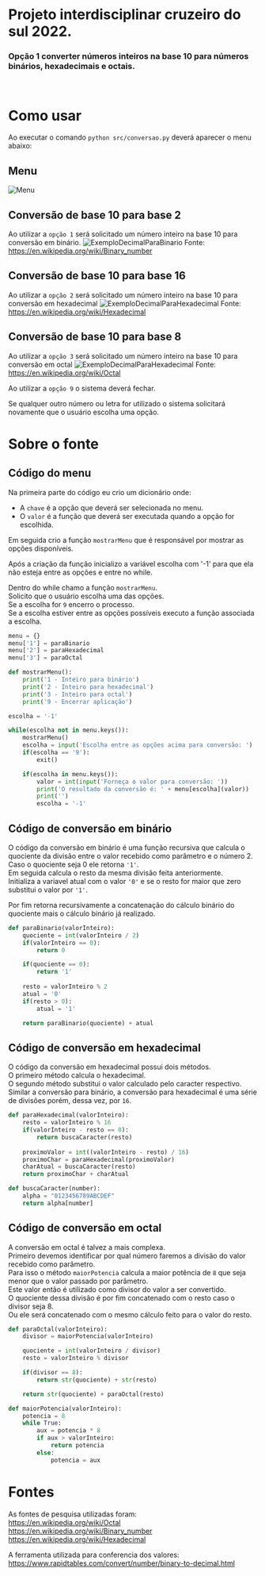 # Projeto interdisciplinar cruzeiro do sul 2022.

### Opção 1 converter números inteiros na base 10 para números binários, hexadecimais e octais.
<br>


# Como usar

Ao executar o comando `python src/conversao.py` deverá aparecer o menu abaixo:

## Menu

![Menu](./assets/Menu.png)

## Conversão de base 10 para base 2
Ao utilizar a `opção 1` será solicitado um número inteiro na base 10 para conversão em binário.
![ExemploDecimalParaBinario](./assets/InteiroParaBinario.png)
Fonte: https://en.wikipedia.org/wiki/Binary_number

## Conversão de base 10 para base 16
Ao utilizar a `opção 2` será solicitado um número inteiro na base 10 para conversão em hexadecimal
![ExemploDecimalParaHexadecimal](./assets/InteiroParaHexa.png)
Fonte: https://en.wikipedia.org/wiki/Hexadecimal

## Conversão de base 10 para base 8
Ao utilizar a `opção 3` será solicitado um número inteiro na base 10 para conversão em octal
![ExemploDecimalParaHexadecimal](./assets/InteiroParaOctal.png)
Fonte: https://en.wikipedia.org/wiki/Octal

Ao utilizar a `opção 9` o sistema deverá fechar.

Se qualquer outro número ou letra for utilizado o sistema solicitará novamente que o usuário escolha uma opção.

# Sobre o fonte

## Código do menu
Na primeira parte do código eu crio um dicionário onde:
 - A `chave` é a opção que deverá ser selecionada no menu.
 - O `valor` é a função que deverá ser executada quando a opção for escolhida.

Em seguida crio a função `mostrarMenu` que é responsável por mostrar as opções disponíveis.

Após a criação da função inicializo a variável escolha com '-1' para que ela não esteja entre as opções e entre no while.

Dentro do while chamo a função `mostrarMenu`.<br>
Solicito que o usuário escolha uma das opções.<br>
Se a escolha for `9` encerro o processo.<br>
Se a escolha estiver entre as opções possíveis executo a função associada a escolha.

``` Python
menu = {}
menu['1'] = paraBinario
menu['2'] = paraHexadecimal
menu['3'] = paraOctal

def mostrarMenu():        
    print('1 - Inteiro para binário')
    print('2 - Inteiro para hexadecimal')
    print('3 - Inteiro para octal')
    print('9 - Encerrar aplicação')

escolha = '-1'

while(escolha not in menu.keys()):
    mostrarMenu()
    escolha = input('Escolha entre as opções acima para conversão: ')
    if(escolha == '9'):
        exit()

    if(escolha in menu.keys()):
        valor = int(input('Forneça o valor para conversão: '))
        print('O resultado da conversão é: ' + menu[escolha](valor))
        print('')
        escolha = '-1'
```

## Código de conversão em binário

O código da conversão em binário é uma função recursiva que calcula o quociente da divisão entre o valor recebido como parâmetro e o número 2.<br>
Caso o quociente seja 0 ele retorna `'1'`.<br>
Em seguida calcula o resto da mesma divisão feita anteriormente.<br>
Initializa a variavel atual com o valor `'0'` e se o resto for maior que zero substitui o valor por `'1'`.<br>

Por fim retorna recursivamente a concatenação do cálculo binário do quociente mais o cálculo binário já realizado.

``` Python
def paraBinario(valorInteiro):    
    quociente = int(valorInteiro / 2)    
    if(valorInteiro == 0):
        return 0

    if(quociente == 0):
        return '1'
    
    resto = valorInteiro % 2    
    atual = '0'
    if(resto > 0):
        atual = '1'

    return paraBinario(quociente) + atual
```

## Código de conversão em hexadecimal

O código da conversão em hexadecimal possui dois métodos.<br>
O primeiro método calcula o hexadecimal.<br>
O segundo método substitui o valor calculado pelo caracter respectivo.<br>
Similar a conversão para binário, a conversão para hexadecimal é uma série de divisões porém, dessa vez, por `16`.

``` Python
def paraHexadecimal(valorInteiro):
    resto = valorInteiro % 16
    if(valorInteiro - resto == 0):
        return buscaCaracter(resto)
    
    proximoValor = int((valorInteiro - resto) / 16)
    proximoChar = paraHexadecimal(proximoValor)
    charAtual = buscaCaracter(resto)    
    return proximoChar + charAtual

def buscaCaracter(number):
    alpha = "0123456789ABCDEF"
    return alpha[number]
```

## Código de conversão em octal

A conversão em octal é talvez a mais complexa.<br>
Primeiro devemos identificar por qual número faremos a divisão do valor recebido como parâmetro.<br>
Para isso o método `maiorPotencia` calcula a maior potência de `8` que seja menor que o valor passado por parâmetro.<br>
Este valor então é utilizado como divisor do valor a ser convertido.<br>
O quociente dessa divisão é por fim concatenado com o resto caso o divisor seja 8.<br>
Ou ele será concatenado com o mesmo cálculo feito para o valor do resto.

``` Python
def paraOctal(valorInteiro):
    divisor = maiorPotencia(valorInteiro)

    quociente = int(valorInteiro / divisor)
    resto = valorInteiro % divisor

    if(divisor == 8):
        return str(quociente) + str(resto)

    return str(quociente) + paraOctal(resto)

def maiorPotencia(valorInteiro):
    potencia = 8
    while True:
        aux = potencia * 8
        if aux > valorInteiro:            
            return potencia
        else:
            potencia = aux
```
# Fontes

As fontes de pesquisa utilizadas foram:<br>
https://en.wikipedia.org/wiki/Octal<br>
https://en.wikipedia.org/wiki/Binary_number<br>
https://en.wikipedia.org/wiki/Hexadecimal

A ferramenta utilizada para conferencia dos valores:<br>
https://www.rapidtables.com/convert/number/binary-to-decimal.html
